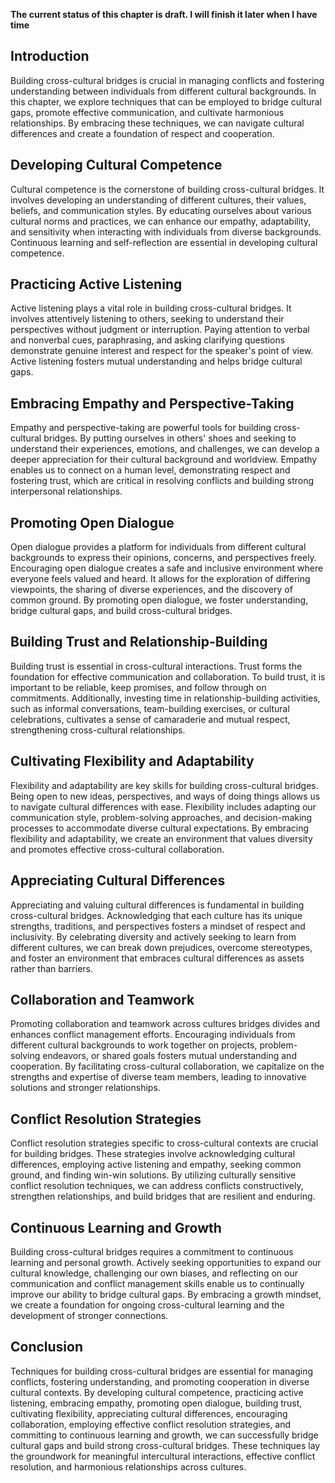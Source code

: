 **The current status of this chapter is draft. I will finish it later when I have time**

Introduction
------------

Building cross-cultural bridges is crucial in managing conflicts and fostering understanding between individuals from different cultural backgrounds. In this chapter, we explore techniques that can be employed to bridge cultural gaps, promote effective communication, and cultivate harmonious relationships. By embracing these techniques, we can navigate cultural differences and create a foundation of respect and cooperation.

Developing Cultural Competence
------------------------------

Cultural competence is the cornerstone of building cross-cultural bridges. It involves developing an understanding of different cultures, their values, beliefs, and communication styles. By educating ourselves about various cultural norms and practices, we can enhance our empathy, adaptability, and sensitivity when interacting with individuals from diverse backgrounds. Continuous learning and self-reflection are essential in developing cultural competence.

Practicing Active Listening
---------------------------

Active listening plays a vital role in building cross-cultural bridges. It involves attentively listening to others, seeking to understand their perspectives without judgment or interruption. Paying attention to verbal and nonverbal cues, paraphrasing, and asking clarifying questions demonstrate genuine interest and respect for the speaker's point of view. Active listening fosters mutual understanding and helps bridge cultural gaps.

Embracing Empathy and Perspective-Taking
----------------------------------------

Empathy and perspective-taking are powerful tools for building cross-cultural bridges. By putting ourselves in others' shoes and seeking to understand their experiences, emotions, and challenges, we can develop a deeper appreciation for their cultural background and worldview. Empathy enables us to connect on a human level, demonstrating respect and fostering trust, which are critical in resolving conflicts and building strong interpersonal relationships.

Promoting Open Dialogue
-----------------------

Open dialogue provides a platform for individuals from different cultural backgrounds to express their opinions, concerns, and perspectives freely. Encouraging open dialogue creates a safe and inclusive environment where everyone feels valued and heard. It allows for the exploration of differing viewpoints, the sharing of diverse experiences, and the discovery of common ground. By promoting open dialogue, we foster understanding, bridge cultural gaps, and build cross-cultural bridges.

Building Trust and Relationship-Building
----------------------------------------

Building trust is essential in cross-cultural interactions. Trust forms the foundation for effective communication and collaboration. To build trust, it is important to be reliable, keep promises, and follow through on commitments. Additionally, investing time in relationship-building activities, such as informal conversations, team-building exercises, or cultural celebrations, cultivates a sense of camaraderie and mutual respect, strengthening cross-cultural relationships.

Cultivating Flexibility and Adaptability
----------------------------------------

Flexibility and adaptability are key skills for building cross-cultural bridges. Being open to new ideas, perspectives, and ways of doing things allows us to navigate cultural differences with ease. Flexibility includes adapting our communication style, problem-solving approaches, and decision-making processes to accommodate diverse cultural expectations. By embracing flexibility and adaptability, we create an environment that values diversity and promotes effective cross-cultural collaboration.

Appreciating Cultural Differences
---------------------------------

Appreciating and valuing cultural differences is fundamental in building cross-cultural bridges. Acknowledging that each culture has its unique strengths, traditions, and perspectives fosters a mindset of respect and inclusivity. By celebrating diversity and actively seeking to learn from different cultures, we can break down prejudices, overcome stereotypes, and foster an environment that embraces cultural differences as assets rather than barriers.

Collaboration and Teamwork
--------------------------

Promoting collaboration and teamwork across cultures bridges divides and enhances conflict management efforts. Encouraging individuals from different cultural backgrounds to work together on projects, problem-solving endeavors, or shared goals fosters mutual understanding and cooperation. By facilitating cross-cultural collaboration, we capitalize on the strengths and expertise of diverse team members, leading to innovative solutions and stronger relationships.

Conflict Resolution Strategies
------------------------------

Conflict resolution strategies specific to cross-cultural contexts are crucial for building bridges. These strategies involve acknowledging cultural differences, employing active listening and empathy, seeking common ground, and finding win-win solutions. By utilizing culturally sensitive conflict resolution techniques, we can address conflicts constructively, strengthen relationships, and build bridges that are resilient and enduring.

Continuous Learning and Growth
------------------------------

Building cross-cultural bridges requires a commitment to continuous learning and personal growth. Actively seeking opportunities to expand our cultural knowledge, challenging our own biases, and reflecting on our communication and conflict management skills enable us to continually improve our ability to bridge cultural gaps. By embracing a growth mindset, we create a foundation for ongoing cross-cultural learning and the development of stronger connections.

Conclusion
----------

Techniques for building cross-cultural bridges are essential for managing conflicts, fostering understanding, and promoting cooperation in diverse cultural contexts. By developing cultural competence, practicing active listening, embracing empathy, promoting open dialogue, building trust, cultivating flexibility, appreciating cultural differences, encouraging collaboration, employing effective conflict resolution strategies, and committing to continuous learning and growth, we can successfully bridge cultural gaps and build strong cross-cultural bridges. These techniques lay the groundwork for meaningful intercultural interactions, effective conflict resolution, and harmonious relationships across cultures.
